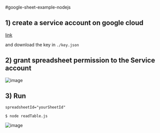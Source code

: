 #google-sheet-example-nodejs


## 1) create a service account on google cloud
[link](https://cloud.google.com/nodejs/docs/reference/google-auth-library/latest)

and download the key in `./key.json`

## 2) grant spreadsheet permission to the Service account
![image](https://user-images.githubusercontent.com/5538753/187439642-2747bc2c-3993-4e23-9a16-2e3408c7f5e1.png)

## 3) Run

`spreadsheetId="yourSheetId"`

```
$ node readTable.js
```
![image](https://user-images.githubusercontent.com/5538753/187440307-3373b59d-8e28-4702-80e6-b034ae4c1a20.png)
